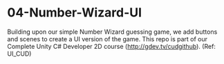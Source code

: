# 04-Number-Wizard-UI
Building upon our simple Number Wizard guessing game, we add buttons and scenes to create a UI version of the game. This repo is part of our Complete Unity C# Developer 2D course (http://gdev.tv/cudgithub). (Ref: UI_CUD)

